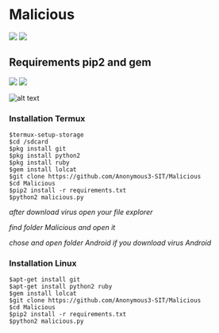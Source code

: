 # Malicious 
![](https://img.shields.io/badge/Python-2.7/2.6-yellowgreen.svg)
![](https://img.shields.io/badge/version-1.1-brightgreen.svg)
## Requirements pip2 and gem
![](https://img.shields.io/badge/pip2-requests%20&%20tqdm-brightgreen.svg)
![](https://img.shields.io/badge/gem-lolcat-blue.svg)


![alt text](https://github.com/Hider5/Malicious/blob/master/image/ss.jpg)

### Installation Termux
```
$termux-setup-storage
$cd /sdcard
$pkg install git
$pkg install python2
$pkg install ruby
$gem install lolcat
$git clone https://github.com/Anonymous3-SIT/Malicious
$cd Malicious
$pip2 install -r requirements.txt
$python2 malicious.py
```
*after download virus open your file explorer*

*find folder Malicious and open it*

*chose and open folder Android if you download virus Android*
### Installation Linux
```
$apt-get install git
$apt-get install python2 ruby
$gem install lolcat
$git clone https://github.com/Anonymous3-SIT/Malicious
$cd Malicious
$pip2 install -r requirements.txt
$python2 malicious.py
```
